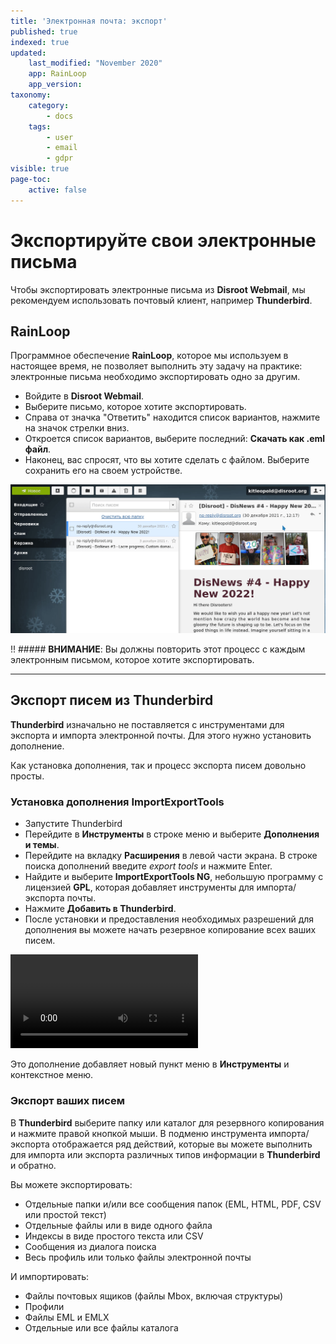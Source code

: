 ```yaml
---
title: 'Электронная почта: экспорт'
published: true
indexed: true
updated:
    last_modified: "November 2020"		
    app: RainLoop
    app_version:
taxonomy:
    category:
        - docs
    tags:
        - user
        - email
        - gdpr
visible: true
page-toc:
    active: false
---
```


# Экспортируйте свои электронные письма

Чтобы экспортировать электронные письма из **Disroot Webmail**, мы рекомендуем использовать почтовый клиент, например **Thunderbird**.

## RainLoop
Программное обеспечение **RainLoop**, которое мы используем в настоящее время, не позволяет выполнить эту задачу на практике: электронные письма необходимо экспортировать одно за другим.

* Войдите в **Disroot Webmail**.
* Выберите письмо, которое хотите экспортировать.
* Справа от значка "Ответить" находится список вариантов, нажмите на значок стрелки вниз.
* Откроется список вариантов, выберите последний: **Скачать как .eml файл**.
* Наконец, вас спросят, что вы хотите сделать с файлом. Выберите сохранить его на своем устройстве.

![](ru/rl_export.gif)

!! ##### **ВНИМАНИЕ**: Вы должны повторить этот процесс с каждым электронным письмом, которое хотите экспортировать.

----

## Экспорт писем из Thunderbird

**Thunderbird** изначально не поставляется с инструментами для экспорта и импорта электронной почты. Для этого нужно установить дополнение.

Как установка дополнения, так и процесс экспорта писем довольно просты.

### Установка дополнения ImportExportTools

* Запустите Thunderbird
* Перейдите в **Инструменты** в строке меню и выберите **Дополнения и темы**.
* Перейдите на вкладку **Расширения** в левой части экрана. В строке поиска дополнений введите _export tools_ и нажмите Enter.
* Найдите и выберите **ImportExportTools NG**, небольшую программу с лицензией **GPL**, которая добавляет инструменты для импорта/экспорта почты.
* Нажмите **Добавить в Thunderbird**.
* После установки и предоставления необходимых разрешений для дополнения вы можете начать резервное копирование всех ваших писем.

![](en/export.mp4?resize=1024,576&loop)

Это дополнение добавляет новый пункт меню в **Инструменты** и контекстное меню.

### Экспорт ваших писем
В **Thunderbird** выберите папку или каталог для резервного копирования и нажмите правой кнопкой мыши. В подменю инструмента импорта/экспорта отображается ряд действий, которые вы можете выполнить для импорта или экспорта различных типов информации в **Thunderbird** и обратно.

Вы можете экспортировать:
  * Отдельные папки и/или все сообщения папок (EML, HTML, PDF, CSV или простой текст)
  * Отдельные файлы или в виде одного файла
  * Индексы в виде простого текста или CSV
  * Сообщения из диалога поиска
  * Весь профиль или только файлы электронной почты

И импортировать:
  * Файлы почтовых ящиков (файлы Mbox, включая структуры)
  * Профили
  * Файлы EML и EMLX
  * Отдельные или все файлы каталога
